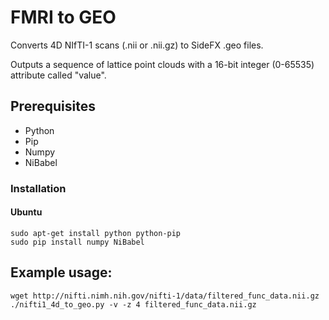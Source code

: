 # FMRI to GEO

Converts 4D NIfTI-1 scans (.nii or .nii.gz) to SideFX .geo files.

Outputs a sequence of lattice point clouds with a 16-bit integer (0-65535) attribute called "value".

## Prerequisites

-   Python
-   Pip
-   Numpy
-   NiBabel

### Installation

#### Ubuntu

    sudo apt-get install python python-pip
    sudo pip install numpy NiBabel


## Example usage:
   
    wget http://nifti.nimh.nih.gov/nifti-1/data/filtered_func_data.nii.gz
    ./nifti1_4d_to_geo.py -v -z 4 filtered_func_data.nii.gz